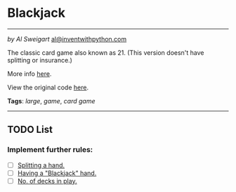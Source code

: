# Blackjack
____
_by Al Sweigart_ [al@inventwithpython.com](mailto:al@inventwithpython.com)

The classic card game also known as 21. (This version doesn't have
splitting or insurance.)

More info [here](https://en.wikipedia.org/wiki/Blackjack).

View the original code [here](https://nostarch.com/big-book-small-python-projects).

**Tags**: _large_, _game_, _card game_
____

## TODO List

### Implement further rules:
* [ ] [Splitting a hand.](https://en.wikipedia.org/wiki/Blackjack#Player_decisions)
* [ ] [Having a "Blackjack" hand.](https://en.wikipedia.org/wiki/Blackjack#History)
* [ ] [No. of decks in play.](https://en.wikipedia.org/wiki/Blackjack#Rule_variations_and_effects_on_house_edge)
